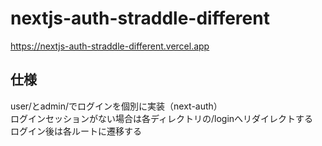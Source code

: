 # nextjs-auth-straddle-different

<a href="https://nextjs-auth-straddle-different.vercel.app">https://nextjs-auth-straddle-different.vercel.app</a><br />

## 仕様

user/とadmin/でログインを個別に実装（next-auth）<br />
ログインセッションがない場合は各ディレクトリの/loginへリダイレクトする<br />
ログイン後は各ルートに遷移する
